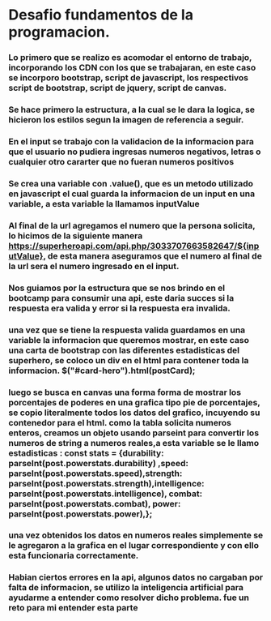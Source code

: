 # Desafio fundamentos de la programacion.

### Lo primero que se realizo es acomodar el entorno de trabajo, incorporando los CDN con los que se trabajaran, en este caso se incorporo bootstrap, script de javascript, los respectivos script de bootstrap, script de jquery, script de canvas.

### Se hace primero la estructura, a la cual se le dara la logica, se hicieron los estilos segun la imagen de referencia a seguir.

### En el input se trabajo con la validacion de la informacion para que el usuario no pudiera ingresas numeros negativos, letras o cualquier otro cararter que no fueran numeros positivos

### Se crea una variable con .value(), que es un metodo utilizado en javascript el cual guarda la informacion de un input en una variable, a esta variable la llamamos inputValue

### Al final de la url agregamos el numero que la persona solicita, lo hicimos de la siguiente manera https://superheroapi.com/api.php/3033707663582647/${inputValue}, de esta manera aseguramos que el numero al final de la url sera el numero ingresado en el input.

### Nos guiamos por la estructura que se nos brindo en el bootcamp para consumir una api, este daria succes si la respuesta era valida y error si la respuesta era invalida.

### una vez que se tiene la respuesta valida guardamos en una variable la informacion que queremos mostrar, en este caso una carta de bootstrap con las diferentes estadisticas del superhero, se coloco un div en el html para contener toda la informacion.  $("#card-hero").html(postCard);

### luego se busca en canvas una forma forma de mostrar los porcentajes de poderes en una grafica tipo pie de porcentajes, se copio literalmente todos los datos del grafico, incuyendo su contenedor para el html. como la tabla solicita numeros enteros, creamos un objeto usando parseint para convertir los numeros de string a numeros reales,a esta variable se le llamo estadisticas :   const stats = {durability: parseInt(post.powerstats.durability) ,speed: parseInt(post.powerstats.speed),strength: parseInt(post.powerstats.strength),intelligence: parseInt(post.powerstats.intelligence), combat: parseInt(post.powerstats.combat), power: parseInt(post.powerstats.power),};

###  una vez obtenidos los datos en numeros reales simplemente se le agregaron a la grafica en el lugar correspondiente y con ello esta funcionaria correctamente.

### Habian ciertos errores en la api, algunos datos  no cargaban por falta de informacion, se utilizo la inteligencia artificial para ayudarme a entender como resolver dicho problema.  fue un reto para mi entender esta parte
 
